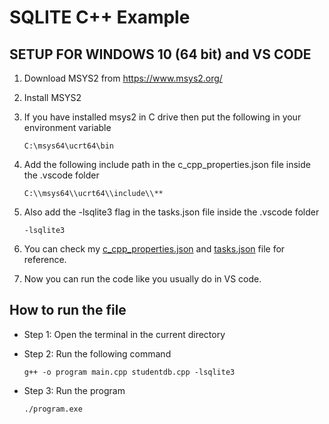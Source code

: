 # SQLITE C++ Example

## SETUP FOR WINDOWS 10 (64 bit) and VS CODE
1. Download MSYS2 from https://www.msys2.org/

2. Install MSYS2

3. If you have installed msys2 in C drive then put the following in your environment variable
   ```
   C:\msys64\ucrt64\bin
   ```

4. Add the following include path in the c_cpp_properties.json file inside the .vscode folder
    ```
    C:\\msys64\\ucrt64\\include\\**
    ```

5. Also add the -lsqlite3 flag in the tasks.json file inside the .vscode folder
    ```
    -lsqlite3
    ```

6. You can check my [c_cpp_properties.json](./.vscode/c_cpp_properties.json) and [tasks.json](./.vscode/tasks.json) file for reference.

7. Now you can run the code like you usually do in VS code.


## How to run the file

- Step 1: Open the terminal in the current directory

- Step 2: Run the following command
    ```
    g++ -o program main.cpp studentdb.cpp -lsqlite3
    ```

- Step 3: Run the program
    ```
    ./program.exe
    ```